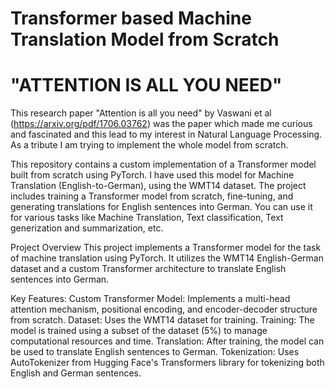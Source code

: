 # Transformer based Machine Translation Model from Scratch
# "ATTENTION IS ALL YOU NEED"
This research paper "Attention is all you need" by Vaswani et al (https://arxiv.org/pdf/1706.03762) was the paper which made me curious and fascinated and this lead to my interest in Natural Language Processing. As a tribute I am trying to implement the whole model from scratch.  

This repository contains a custom implementation of a Transformer model built from scratch using PyTorch. I have used this model for Machine Translation (English-to-German), using the WMT14 dataset. The project includes training a Transformer model from scratch, fine-tuning, and generating translations for English sentences into German. You can use it for various tasks like Machine Translation, Text classification, Text generization and summarization, etc.

Project Overview
This project implements a Transformer model for the task of machine translation using PyTorch. It utilizes the WMT14 English-German dataset and a custom Transformer architecture to translate English sentences into German.

Key Features:
Custom Transformer Model: Implements a multi-head attention mechanism, positional encoding, and encoder-decoder structure from scratch.
Dataset: Uses the WMT14 dataset for training.
Training: The model is trained using a subset of the dataset (5%) to manage computational resources and time.
Translation: After training, the model can be used to translate English sentences to German.
Tokenization: Uses AutoTokenizer from Hugging Face's Transformers library for tokenizing both English and German sentences.
